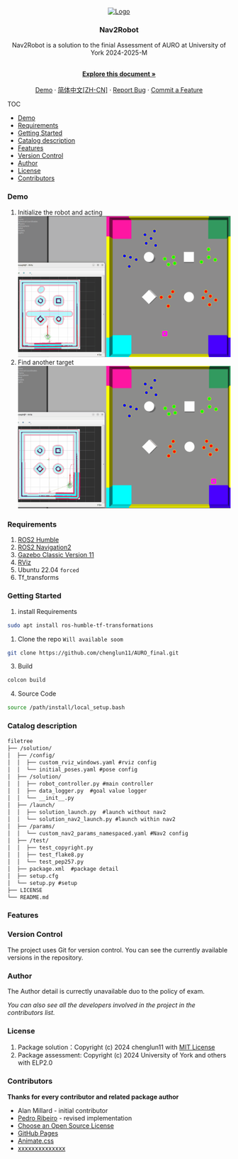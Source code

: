 <!-- PROJECT SHIELDS -->

<!-- ![GitHub Repo stars](https://img.shields.io/github/stars/chenglun11/AURO_final)
![GitHub Issues or Pull Requests](https://img.shields.io/github/issues/chenglun11/AURO_final)
![GitHub Release](https://img.shields.io/github/v/release/chenglun11/AURO_final)
![GitHub License](https://img.shields.io/github/license/chenglun11/AURO_final) -->

<!-- PROJECT LOGO -->

<br />

<p align="center">
  <a href="https://github.com/chenglun11/AURO_final/">
    <img src="https://www.york.ac.uk/static/stable/img/logo.svg" alt="Logo" width="80" height="80">
  </a>

<h3 align="center">Nav2Robot </h3>
  <p align="center">Nav2Robot is a solution to the finial Assessment of AURO at University of York 2024-2025-M</p>
  <p align="center">
    <br />
    <a href="https://github.com/chenglun11/AURO_final/blob/main/README.md"><strong>Explore this document »</strong></a>
    <br />
    <br />
    <a href="#demo">Demo</a>
    ·
    <a href="https://github.com/chenglun11/AURO_final/issues">简体中文[ZH-CN]</a>
    ·
    <a href="https://github.com/chenglun11/AURO_final/issues">Report Bug</a>
    ·
    <a href="https://github.com/chenglun11/AURO_final/issues">Commit a Feature</a>
    
  </p>

</p>

TOC
- [Demo](#demo)
- [Requirements](#requirements)
- [Getting Started](#getting-started)
- [Catalog description](#catalog-description)
- [Features](#features)
- [Version Control](#version-control)
- [Author](#author)
- [License](#license)
- [Contributors](#contributors)


### Demo
1. Initialize the robot and acting 
![initgif](./imgs/init_and_pick.gif)
2. Find another target
![repick](./imgs/repick.gif)

### Requirements 

1. [ROS2 Humble](https://docs.ros.org/en/humble/index.html)
2. [ROS2 Navigation2](https://docs.nav2.org/#)
3. [Gazebo Classic Version 11](https://gazebosim.org/home)
4. [RViz](http://wiki.ros.org/rviz)
5. Ubuntu 22.04 `forced`
6. Tf_transforms

### Getting Started
1. install Requirements

```bash
sudo apt install ros-humble-tf-transformations
```

1. Clone the repo `Will available soom`

```bash
git clone https://github.com/chenglun11/AURO_final.git
```

3. Build

```bash
colcon build
```

4. Source Code

```bash
source /path/install/local_setup.bash
```

### Catalog description

```
filetree 
├── /solution/
│  ├── /config/
│  │  ├── custom_rviz_windows.yaml #rviz config
│  │  └── initial_poses.yaml #pose config
│  ├── /solution/
│  │  ├── robot_controller.py #main controller
│  │  ├── data_logger.py  #goal value logger
│  │  └── __init__.py
│  ├── /launch/
│  │  ├── solution_launch.py  #launch without nav2
│  │  └── solution_nav2_launch.py #launch within nav2
│  ├── /params/
│  │  └── custom_nav2_params_namespaced.yaml #Nav2 config
│  ├── /test/
│  │  ├── test_copyright.py
│  │  ├── test_flake8.py
│  │  └── test_pep257.py
│  ├── package.xml  #package detail
│  ├── setup.cfg
│  └── setup.py #setup
├── LICENSE
└── README.md 

```

### Features

### Version Control
The project uses Git for version control. You can see the currently available versions in the repository.

### Author
The Author detail is currectly unavailable duo to the policy of exam.

*You can also see all the developers involved in the project in the contributors list.*

### License
1. Package solution：Copyright (c) 2024 chenglun11 with [MIT License](https://github.com/chenglun11/AURO_final/blob/main/LICENSE)
2. Package assessment: Copyright (c) 2024 University of York and others with ELP2.0


### Contributors

**Thanks for every contributor and related package author**
- Alan Millard - initial contributor
- [Pedro Ribeiro](https://github.com/pefribeiro) - revised implementation
- [Choose an Open Source License](https://choosealicense.com)
- [GitHub Pages](https://pages.github.com)
- [Animate.css](https://daneden.github.io/animate.css)
- [xxxxxxxxxxxxxx](https://connoratherton.com/loaders)

<!-- links -->

[your-project-path]: shaojintian/Best_README_template
[contributors-shield]: https://img.shields.io/github/contributors/shaojintian/Best_README_template.svg?style=flat-square
[contributors-url]: https://github.com/shaojintian/Best_README_template/graphs/contributors
[forks-shield]: https://img.shields.io/github/forks/shaojintian/Best_README_template.svg?style=flat-square
[forks-url]: https://github.com/shaojintian/Best_README_template/network/members
[stars-shield]: https://img.shields.io/github/stars/shaojintian/Best_README_template.svg?style=flat-square
[stars-url]: https://github.com/shaojintian/Best_README_template/stargazers
[issues-shield]: https://img.shields.io/github/issues/shaojintian/Best_README_template.svg?style=flat-square
[issues-url]: https://img.shields.io/github/issues/shaojintian/Best_README_template.svg
[license-shield]: https://img.shields.io/github/license/shaojintian/Best_README_template.svg?style=flat-square
[license-url]: https://github.com/shaojintian/Best_README_template/blob/master/LICENSE.txt
[linkedin-shield]: https://img.shields.io/badge/-LinkedIn-black.svg?style=flat-square&logo=linkedin&colorB=555
[linkedin-url]: https://linkedin.com/in/shaojintian
